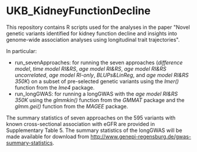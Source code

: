# UKB_KidneyFunctionDecline

This repository contains R scripts used for the analyses in the paper "Novel genetic variants identified for kidney function decline and insights into genome-wide association analyses using longitudinal trait trajectories".

In particular:

- run_sevenApproaches: for running the seven approaches (*difference model*, *time model RI&RS*, *age model RI&RS*, *age model RI&RS uncorrelated*, *age model RI-only*, *BLUPs&LinReg*, and *age model RI&RS 350K*) on a subset of pre-selected genetic variants using the *lmer()* function from the *lme4* package.
- run_longGWAS: for running a longGWAS with the *age model RI&RS 350K* using the *glmmkin()* function from the *GMMAT* package and the *glmm.gei()* function from the *MAGEE* package.

The summary statistics of seven approaches on the 595 variants with known cross-sectional association with eGFR are provided in Supplementary Table 5.
The summary statistics of the longGWAS will be made available for download from http://www.genepi-regensburg.de/gwas-summary-statistics.

